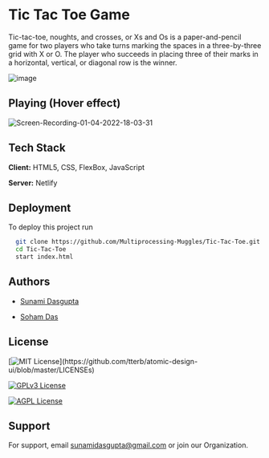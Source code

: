 # Tic Tac Toe Game

Tic-tac-toe, noughts, and crosses, or Xs and Os is a paper-and-pencil game for two players who take turns marking the spaces in a three-by-three grid with X or O. The player who succeeds in placing three of their marks in a horizontal, vertical, or diagonal row is the winner.

![image](https://user-images.githubusercontent.com/66564001/161263883-c4ce08c6-5493-41ec-a4c1-0d6d821f72a4.png)

## Playing (Hover effect)
![Screen-Recording-_01-04-2022-18-03-31_](https://user-images.githubusercontent.com/66564001/161264506-1d5d4b4a-567d-4af4-b155-d287c1279f7b.gif)

## Tech Stack

**Client:** HTML5, CSS, FlexBox, JavaScript

**Server:** Netlify

## Deployment

To deploy this project run

```bash
  git clone https://github.com/Multiprocessing-Muggles/Tic-Tac-Toe.git
  cd Tic-Tac-Toe
  start index.html
```



## Authors

- [Sunami Dasgupta](https://www.github.com/Sunami09)

- [Soham Das](https://github.com/fatemaker254)

## License

[![MIT License](https://img.shields.io/apm/l/atomic-design-ui.svg?)](https://github.com/tterb/atomic-design-ui/blob/master/LICENSEs)

[![GPLv3 License](https://img.shields.io/badge/License-GPL%20v3-yellow.svg)](https://opensource.org/licenses/)

[![AGPL License](https://img.shields.io/badge/license-AGPL-blue.svg)](http://www.gnu.org/licenses/agpl-3.0)

## Support

For support, email sunamidasgupta@gmail.com or join our Organization.



